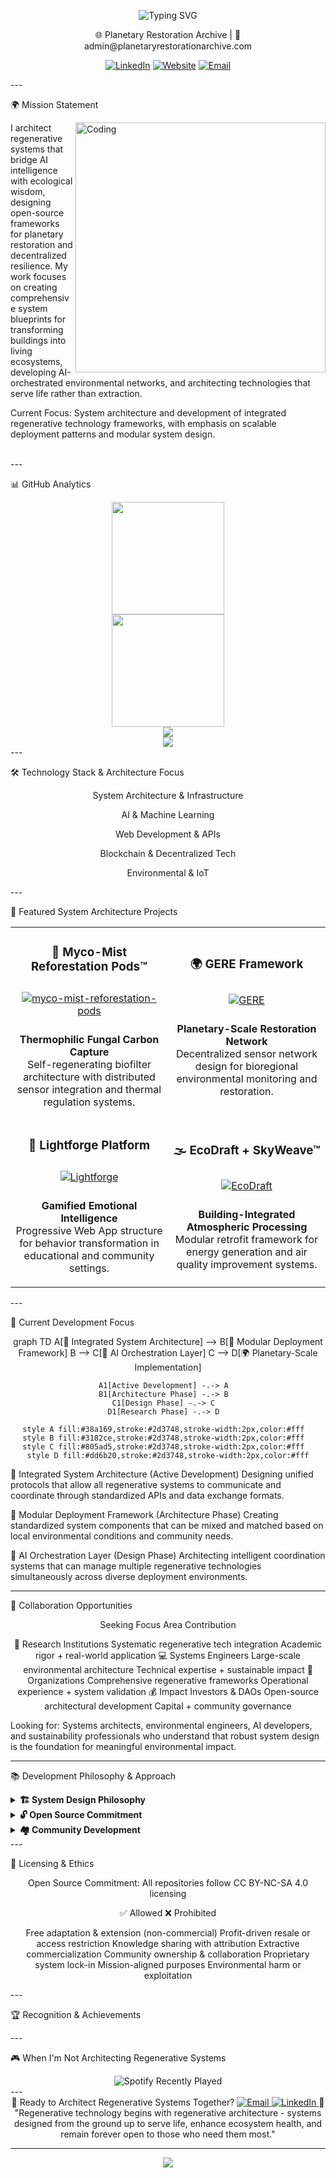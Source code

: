 <div align="center">  



<p align="center">  
  <img src="https://readme-typing-svg.herokuapp.com?font=Fira+Code&pause=1000&color=38A169&center=true&vCenter=true&width=435&lines=Building+Systems+That+Serve+Life;Architecting+Regenerative+Futures;Open+Source+Planetary+Restoration;AI+%2B+Ecology+%3D+Regeneration" alt="Typing SVG" />  
</p>  🌐 Planetary Restoration Archive | 📧 admin@planetaryrestorationarchive.com

<p align="center">  
  <a href="https://linkedin.com/in/therickyfoster"><img src="https://img.shields.io/badge/LinkedIn-0077B5?style=for-the-badge&logo=linkedin&logoColor=white" alt="LinkedIn"/></a>  
  <a href="https://planetaryrestorationarchive.com"><img src="https://img.shields.io/badge/Website-HERE-38a169?style=for-the-badge&logo=globe&logoColor=white" alt="Website"/></a>  
  <a href="mailto:admin@planetaryrestorationarchive.com"><img src="https://img.shields.io/badge/Email-D14836?style=for-the-badge&logo=gmail&logoColor=white" alt="Email"/></a>  
</p>  


</div>  
---

🌍 Mission Statement

<img align="right" alt="Coding" width="400" src="https://cdn.dribbble.com/users/1162077/screenshots/3848914/programmer.gif">  I architect regenerative systems that bridge AI intelligence with ecological wisdom, designing open-source frameworks for planetary restoration and decentralized resilience. My work focuses on creating comprehensive system blueprints for transforming buildings into living ecosystems, developing AI-orchestrated environmental networks, and architecting technologies that serve life rather than extraction.

Current Focus: System architecture and development of integrated regenerative technology frameworks, with emphasis on scalable deployment patterns and modular system design.

<br clear="right"/>  
---

📊 GitHub Analytics

<div align="center">  
  <img height="180em" src="https://github-readme-stats.vercel.app/api?username=therickyfoster&show_icons=true&theme=dark&count_private=true&bg_color=0d1117&title_color=38a169&text_color=c9d1d9&icon_color=38a169&border_color=30363d&cache_seconds=1800"/>  
</div>  <div align="center">  
  <img height="180em" src="https://github-readme-stats.vercel.app/api/top-langs/?username=therickyfoster&layout=compact&langs_count=8&theme=dark&bg_color=0d1117&title_color=38a169&text_color=c9d1d9&border_color=30363d"/>  
</div>  <div align="center">  
  <img src="https://github-readme-activity-graph.vercel.app/graph?username=therickyfoster&theme=github-dark&bg_color=0d1117&color=38a169&line=38a169&point=c9d1d9&area=true&hide_border=true" />  
</div>  <div align="center">  
  <img src="https://github-readme-streak-stats.herokuapp.com?user=therickyfoster&theme=dark&background=0d1117&stroke=38a169&ring=38a169&fire=38a169&currStreakNum=c9d1d9&sideNums=c9d1d9&currStreakLabel=38a169&sideLabels=c9d1d9&dates=c9d1d9" />  
</div>  
---

🛠️ Technology Stack & Architecture Focus

<div align="center">  System Architecture & Infrastructure






AI & Machine Learning






Web Development & APIs






Blockchain & Decentralized Tech






Environmental & IoT






</div>  
---

🚀 Featured System Architecture Projects

<div align="center">  <table>  
<tr>  
<td width="50%">  <h3 align="center">🔬 Myco-Mist Reforestation Pods™</h3>  
<div align="center">    
<a href="https://github.com/therickyfoster/myco-mist-reforestation-pods" target="_blank"><img style="margin: 10px" src="https://github-readme-stats.vercel.app/api/pin/?username=therickyfoster&repo=myco-mist-reforestation-pods&theme=dark&bg_color=0d1117&title_color=38a169&text_color=c9d1d9&icon_color=38a169&border_color=30363d" alt="myco-mist-reforestation-pods" /></a>  
</div>  
<p align="center"><strong>Thermophilic Fungal Carbon Capture</strong><br/>  
Self-regenerating biofilter architecture with distributed sensor integration and thermal regulation systems.</p>  </td>  
<td width="50%">  <h3 align="center">🌍 GERE Framework</h3>  
<div align="center">  
<a href="https://github.com/therickyfoster/Geo-Ecological-Resonant-Engineering-GERE-" target="_blank"><img style="margin: 10px" src="https://github-readme-stats.vercel.app/api/pin/?username=therickyfoster&repo=Geo-Ecological-Resonant-Engineering-GERE-&theme=dark&bg_color=0d1117&title_color=38a169&text_color=c9d1d9&icon_color=38a169&border_color=30363d" alt="GERE" /></a>  
</div>  
<p align="center"><strong>Planetary-Scale Restoration Network</strong><br/>  
Decentralized sensor network design for bioregional environmental monitoring and restoration.</p>  </td>  
</tr>  
<tr>  
<td width="50%">  <h3 align="center">🧱 Lightforge Platform</h3>  
<div align="center">  
<a href="https://github.com/therickyfoster/Lightforge" target="_blank"><img style="margin: 10px" src="https://github-readme-stats.vercel.app/api/pin/?username=therickyfoster&repo=Lightforge&theme=dark&bg_color=0d1117&title_color=38a169&text_color=c9d1d9&icon_color=38a169&border_color=30363d" alt="Lightforge" /></a>  
</div>  
<p align="center"><strong>Gamified Emotional Intelligence</strong><br/>  
Progressive Web App structure for behavior transformation in educational and community settings.</p>  </td>  
<td width="50%">  <h3 align="center">🌫️ EcoDraft + SkyWeave™</h3>  
<div align="center">  
<a href="https://github.com/therickyfoster/EcoDraft" target="_blank"><img style="margin: 10px" src="https://github-readme-stats.vercel.app/api/pin/?username=therickyfoster&repo=EcoDraft&theme=dark&bg_color=0d1117&title_color=38a169&text_color=c9d1d9&icon_color=38a169&border_color=30363d" alt="EcoDraft" /></a>  
</div>  
<p align="center"><strong>Building-Integrated Atmospheric Processing</strong><br/>  
Modular retrofit framework for energy generation and air quality improvement systems.</p>  </td>  
</tr>  
</table>  </div>  
---

🎯 Current Development Focus

<div align="center">  graph TD  
    A[🔄 Integrated System Architecture] --> B[📐 Modular Deployment Framework]  
    B --> C[🤖 AI Orchestration Layer]  
    C --> D[🌍 Planetary-Scale Implementation]  
      
    A1[Active Development] -.-> A  
    B1[Architecture Phase] -.-> B  
    C1[Design Phase] -.-> C  
    D1[Research Phase] -.-> D  
      
    style A fill:#38a169,stroke:#2d3748,stroke-width:2px,color:#fff  
    style B fill:#3182ce,stroke:#2d3748,stroke-width:2px,color:#fff  
    style C fill:#805ad5,stroke:#2d3748,stroke-width:2px,color:#fff  
    style D fill:#dd6b20,stroke:#2d3748,stroke-width:2px,color:#fff

</div>  🔄 Integrated System Architecture (Active Development)
Designing unified protocols that allow all regenerative systems to communicate and coordinate through standardized APIs and data exchange formats.

📐 Modular Deployment Framework (Architecture Phase)
Creating standardized system components that can be mixed and matched based on local environmental conditions and community needs.

🤖 AI Orchestration Layer (Design Phase)
Architecting intelligent coordination systems that can manage multiple regenerative technologies simultaneously across diverse deployment environments.


---

🤝 Collaboration Opportunities

<div align="center">  Seeking	Focus Area	Contribution

🔬 Research Institutions	Systematic regenerative tech integration	Academic rigor + real-world application
💻 Systems Engineers	Large-scale environmental architecture	Technical expertise + sustainable impact
🏢 Organizations	Comprehensive regenerative frameworks	Operational experience + system validation
💰 Impact Investors & DAOs	Open-source architectural development	Capital + community governance


</div>  Looking for: Systems architects, environmental engineers, AI developers, and sustainability professionals who understand that robust system design is the foundation for meaningful environmental impact.


---

📚 Development Philosophy & Approach

<details>  
<summary><strong>🏗️ System Design Philosophy</strong></summary>  
<br>  
My approach emphasizes creating comprehensive architectural frameworks before implementation, ensuring that every system component is designed for scalability, modularity, and integration with other regenerative technologies. This methodology reduces deployment risks and maximizes long-term effectiveness.  
</details>  <details>  
<summary><strong>🔓 Open Source Commitment</strong></summary>  
<br>  
All system architectures and development frameworks are designed to be completely transparent, allowing other developers to understand, modify, and improve upon the fundamental design patterns. This approach accelerates innovation across the entire regenerative technology ecosystem.  
</details>  <details>  
<summary><strong>🏘️ Community Development</strong></summary>  
<br>  
I focus on creating system architectures that can be implemented by local communities with varying technical capabilities, ensuring that sophisticated regenerative technologies remain accessible rather than requiring advanced technical expertise for deployment.  
</details>  
---

📄 Licensing & Ethics

<div align="center">  

Open Source Commitment: All repositories follow CC BY-NC-SA 4.0 licensing

</div>  <div align="center">  ✅ Allowed	❌ Prohibited

Free adaptation & extension (non-commercial)	Profit-driven resale or access restriction
Knowledge sharing with attribution	Extractive commercialization
Community ownership & collaboration	Proprietary system lock-in
Mission-aligned purposes	Environmental harm or exploitation


</div>  
---

🏆 Recognition & Achievements

<div align="center">  

</div>  
---

🎮 When I'm Not Architecting Regenerative Systems

<div align="center">  
  <img src="https://spotify-recently-played-readme.vercel.app/api?user=therickyfoster&unique=true" alt="Spotify Recently Played" />  
</div>  
---

<div align="center">  🌟 Ready to Architect Regenerative Systems Together?

<a href="mailto:admin@planetaryrestorationarchive.com">  
  <img src="https://img.shields.io/badge/Let's_Collaborate-38a169?style=for-the-badge&logo=gmail&logoColor=white" alt="Email"/>  
</a>  
<a href="https://linkedin.com/in/therickyfoster">  
  <img src="https://img.shields.io/badge/Connect_on_LinkedIn-0077B5?style=for-the-badge&logo=linkedin&logoColor=white" alt="LinkedIn"/>  
</a>  💫 "Regenerative technology begins with regenerative architecture - systems designed from the ground up to serve life, enhance ecosystem health, and remain forever open to those who need them most."


---

<img src="https://raw.githubusercontent.com/Trilokia/Trilokia/379277808c61ef204768a61bbc5d25bc7798ccf1/bottom_header.svg" />  </div>  
